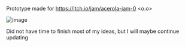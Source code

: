 Prototype made for https://itch.io/jam/acerola-jam-0 <o.o>

![image](https://github.com/hadahlia/threshold/assets/57945008/4f463033-278e-4464-ad37-f4aaba36d1fd)

Did not have time to finish most of my ideas, but I will maybe continue updating
